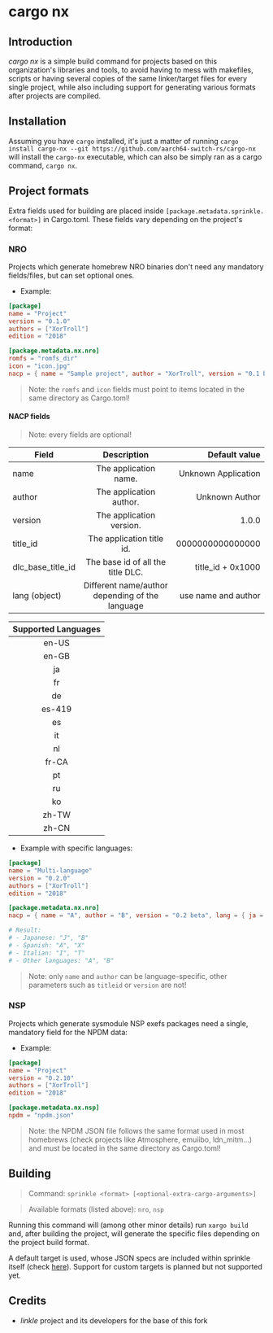 # cargo nx

## Introduction

*cargo nx* is a simple build command for projects based on this organization's libraries and tools, to avoid having to mess with makefiles, scripts or having several copies of the same linker/target files for every single project, while also including support for generating various formats after projects are compiled.

## Installation

Assuming you have `cargo` installed, it's just a matter of running `cargo install cargo-nx --git https://github.com/aarch64-switch-rs/cargo-nx`
will install the `cargo-nx` executable, which can also be simply ran as a cargo command, `cargo nx`.

## Project formats

Extra fields used for building are placed inside `[package.metadata.sprinkle.<format>]` in Cargo.toml. These fields vary depending on the project's format:

### NRO

Projects which generate homebrew NRO binaries don't need any mandatory fields/files, but can set optional ones.

- Example:

```toml
[package]
name = "Project"
version = "0.1.0"
authors = ["XorTroll"]
edition = "2018"

[package.metadata.nx.nro]
romfs = "romfs_dir"
icon = "icon.jpg"
nacp = { name = "Sample project", author = "XorTroll", version = "0.1 beta" }
```

> Note: the `romfs` and `icon` fields must point to items located in the same directory as Cargo.toml!

#### NACP fields

> Note: every fields are optional!

| Field             | Description                                      | Default value       |
| ----------------- |:------------------------------------------------:| -------------------:|
| name              | The application name.                            | Unknown Application |
| author            | The application author.                          | Unknown Author      |
| version           | The application version.                         | 1.0.0               |
| title_id          | The application title id.                        | 0000000000000000    |
| dlc_base_title_id | The base id of all the title DLC.                | title_id + 0x1000   |
| lang (object)     | Different name/author depending of the language  | use name and author |

| Supported Languages|
|:------------------:|
| en-US              |
| en-GB              |
| ja                 |
| fr                 |
| de                 |
| es-419             |
| es                 |
| it                 |
| nl                 |
| fr-CA              |
| pt                 |
| ru                 |
| ko                 |
| zh-TW              |
| zh-CN              |

- Example with specific languages:

```toml
[package]
name = "Multi-language"
version = "0.2.0"
authors = ["XorTroll"]
edition = "2018"

[package.metadata.nx.nro]
nacp = { name = "A", author = "B", version = "0.2 beta", lang = { ja = { name = "J" }, es = { author = "X" }, it = { name = "I", author = "T" } } }

# Result:
# - Japanese: "J", "B"
# - Spanish: "A", "X"
# - Italian: "I", "T"
# - Other languages: "A", "B"
```

> Note: only `name` and `author` can be language-specific, other parameters such as `titleid` or `version` are not!

### NSP

Projects which generate sysmodule NSP exefs packages need a single, mandatory field for the NPDM data:

- Example:

```toml
[package]
name = "Project"
version = "0.2.10"
authors = ["XorTroll"]
edition = "2018"

[package.metadata.nx.nsp]
npdm = "npdm.json"
```

> Note: the NPDM JSON file follows the same format used in most homebrews (check projects like Atmosphere, emuiibo, ldn_mitm...) and must be located in the same directory as Cargo.toml!

## Building

> Command: `sprinkle <format> [<optional-extra-cargo-arguments>]`

> Available formats (listed above): `nro`, `nsp`

Running this command will (among other minor details) run `xargo build` and, after building the project, will generate the specific files depending on the project build format.

A default target is used, whose JSON specs are included within sprinkle itself (check [here](/specs)). Support for custom targets is planned but not supported yet.

## Credits

- *linkle* project and its developers for the base of this fork